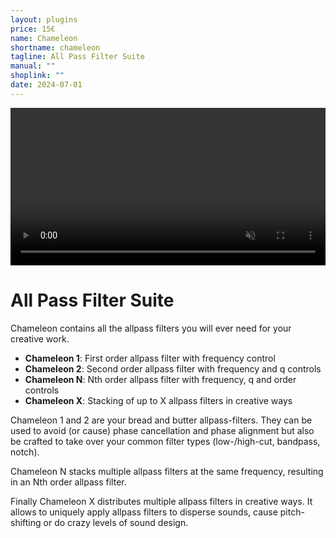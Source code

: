 ```yaml
---
layout: plugins
price: 15€
name: Chameleon
shortname: chameleon
tagline: All Pass Filter Suite
manual: ""
shoplink: ""
date: 2024-07-01
---
```


<video autoplay loop muted playsinline width="100.0%">
	<source src="/assets/videos/chameleon_x_looping.mp4" type="video/mp4">
</video>

# All Pass Filter Suite
Chameleon contains all the allpass filters you will ever need for your creative work.

- **Chameleon 1**: First order allpass filter with frequency control
- **Chameleon 2**: Second order allpass filter with frequency and q controls
- **Chameleon N**: Nth order allpass filter with frequency, q and order controls
- **Chameleon X**: Stacking of up to X allpass filters in creative ways

Chameleon 1 and 2 are your bread and butter allpass-filters.
They can be used to avoid (or cause) phase cancellation and phase alignment but also be crafted to take over your common filter types (low-/high-cut, bandpass, notch).

Chameleon N stacks multiple allpass filters at the same frequency, resulting in an Nth order allpass filter.

Finally Chameleon X distributes multiple allpass filters in creative ways.
It allows to uniquely apply allpass filters to disperse sounds, cause pitch-shifting or do crazy levels of sound design.